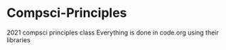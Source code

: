 # Compsci-Principles
2021 compsci principles class
Everything is done in code.org using their libraries
